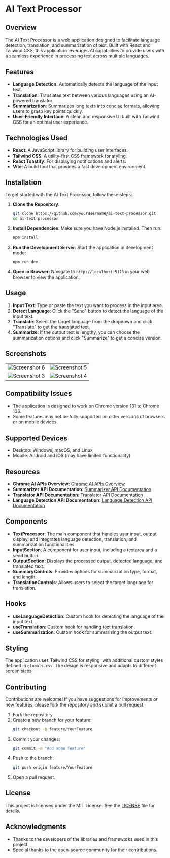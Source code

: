 # AI Text Processor

## Overview

The AI Text Processor is a web application designed to facilitate language detection, translation, and summarization of text. Built with React and Tailwind CSS, this application leverages AI capabilities to provide users with a seamless experience in processing text across multiple languages.

## Features

- **Language Detection**: Automatically detects the language of the input text.
- **Translation**: Translates text between various languages using an AI-powered translator.
- **Summarization**: Summarizes long texts into concise formats, allowing users to grasp key points quickly.
- **User-Friendly Interface**: A clean and responsive UI built with Tailwind CSS for an optimal user experience.

## Technologies Used

- **React**: A JavaScript library for building user interfaces.
- **Tailwind CSS**: A utility-first CSS framework for styling.
- **React Toastify**: For displaying notifications and alerts.
- **Vite**: A build tool that provides a fast development environment.

## Installation

To get started with the AI Text Processor, follow these steps:

1. **Clone the Repository**:

   ```bash
   git clone https://github.com/yourusername/ai-text-processor.git
   cd ai-text-processor
   ```

2. **Install Dependencies**:
   Make sure you have Node.js installed. Then run:

   ```bash
   npm install
   ```

3. **Run the Development Server**:
   Start the application in development mode:

   ```bash
   npm run dev
   ```

4. **Open in Browser**:
   Navigate to `http://localhost:5173` in your web browser to view the application.

## Usage

1. **Input Text**: Type or paste the text you want to process in the input area.
2. **Detect Language**: Click the "Send" button to detect the language of the input text.
3. **Translate**: Select the target language from the dropdown and click "Translate" to get the translated text.
4. **Summarize**: If the output text is lengthy, you can choose the summarization options and click "Summarize" to get a concise version.

## Screenshots

|                                                   |                                                   |
| :-----------------------------------------------: | :-----------------------------------------------: |
| ![Screenshot 6](https://i.imgur.com/vzbWUsM.jpeg) | ![Screenshot 5](https://i.imgur.com/FOpv4Um.jpeg) |
| ![Screenshot 3](https://i.imgur.com/MgTJNtU.jpeg) | ![Screenshot 4](https://i.imgur.com/V6vezSJ.jpeg) |

## Compatibility Issues

- The application is designed to work on Chrome version 131 to Chrome 136.
- Some features may not be fully supported on older versions of browsers or on mobile devices.

## Supported Devices

- Desktop: Windows, macOS, and Linux
- Mobile: Android and iOS (may have limited functionality)

## Resources

- **Chrome AI APIs Overview**: [Chrome AI APIs Overview](https://developer.chrome.com/docs/ai/)
- **Summarizer API Documentation**: [Summarizer API Documentation](https://developer.chrome.com/docs/ai/summarizer-api)
- **Translator API Documentation**: [Translator API Documentation](https://developer.chrome.com/docs/ai/translator-api)
- **Language Detection API Documentation**: [Language Detection API Documentation](https://developer.chrome.com/docs/ai/language-detection)

## Components

- **TextProcessor**: The main component that handles user input, output display, and integrates language detection, translation, and summarization functionalities.
- **InputSection**: A component for user input, including a textarea and a send button.
- **OutputSection**: Displays the processed output, detected language, and translated text.
- **SummaryControls**: Provides options for summarization type, format, and length.
- **TranslationControls**: Allows users to select the target language for translation.

## Hooks

- **useLanguageDetection**: Custom hook for detecting the language of the input text.
- **useTranslation**: Custom hook for handling text translation.
- **useSummarization**: Custom hook for summarizing the output text.

## Styling

The application uses Tailwind CSS for styling, with additional custom styles defined in `globals.css`. The design is responsive and adapts to different screen sizes.

## Contributing

Contributions are welcome! If you have suggestions for improvements or new features, please fork the repository and submit a pull request.

1. Fork the repository.
2. Create a new branch for your feature:
   ```bash
   git checkout -b feature/YourFeature
   ```
3. Commit your changes:
   ```bash
   git commit -m "Add some feature"
   ```
4. Push to the branch:
   ```bash
   git push origin feature/YourFeature
   ```
5. Open a pull request.

## License

This project is licensed under the MIT License. See the [LICENSE](LICENSE) file for details.

## Acknowledgments

- Thanks to the developers of the libraries and frameworks used in this project.
- Special thanks to the open-source community for their contributions.
